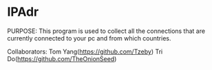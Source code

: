 # IPAdr
PURPOSE:  This program is used to collect all the connections that are currently connected to your pc and from which countries.

  Collaborators: Tom Yang(https://github.com/Tzeby)
                 Tri Do(https://github.com/TheOnionSeed)
